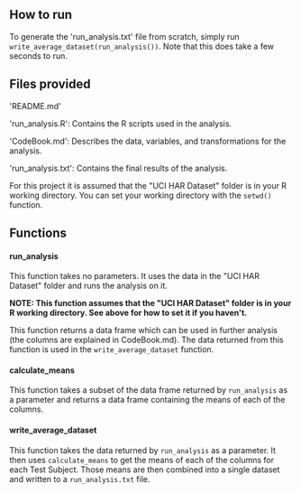 ## How to run

To generate the 'run_analysis.txt' file from scratch, simply run `write_average_dataset(run_analysis())`. Note that this does take a few seconds to run.

## Files provided
'README.md'

'run_analysis.R': Contains the R scripts used in the analysis.

'CodeBook.md': Describes the data, variables, and transformations for the analysis.

'run_analysis.txt': Contains the final results of the analysis.

For this project it is assumed that the "UCI HAR Dataset" folder is in your R working directory. You can set your working directory with the `setwd()` function.

## Functions
#### run_analysis
This function takes no parameters. It uses the data in the "UCI HAR Dataset" folder and runs the analysis on it. 

**NOTE: This function assumes that the "UCI HAR Dataset" folder is in your R working directory. See above for how to set it if you haven't.**

This function returns a data frame which can be used in further analysis (the columns are explained in CodeBook.md). The data returned from this function is used in the `write_average_dataset` function.

#### calculate_means
This function takes a subset of the data frame returned by `run_analysis` as a parameter and returns a data frame containing the means of each of the columns.

#### write_average_dataset
This function takes the data returned by `run_analysis` as a parameter. It then uses `calculate_means` to get the means of each of the columns for each Test Subject. Those means are then combined into a single dataset and written to a `run_analysis.txt` file.